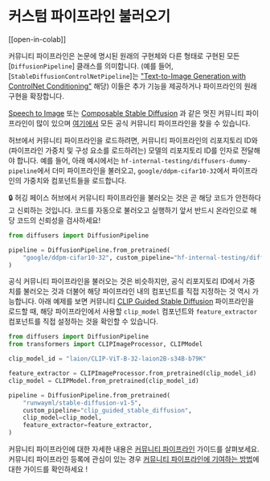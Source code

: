 <!--Copyright 2023 The HuggingFace Team. All rights reserved.

Licensed under the Apache License, Version 2.0 (the "License"); you may not use this file except in compliance with
the License. You may obtain a copy of the License at

http://www.apache.org/licenses/LICENSE-2.0

Unless required by applicable law or agreed to in writing, software distributed under the License is distributed on
an "AS IS" BASIS, WITHOUT WARRANTIES OR CONDITIONS OF ANY KIND, either express or implied. See the License for the
specific language governing permissions and limitations under the License.
-->

# 커스텀 파이프라인 불러오기

[[open-in-colab]]

커뮤니티 파이프라인은 논문에 명시된 원래의 구현체와 다른 형태로 구현된 모든 [`DiffusionPipeline`] 클래스를 의미합니다. (예를 들어, [`StableDiffusionControlNetPipeline`]는 ["Text-to-Image Generation with ControlNet Conditioning"](https://arxiv.org/abs/2302.05543) 해당) 이들은 추가 기능을 제공하거나 파이프라인의 원래 구현을 확장합니다.

[Speech to Image](https://github.com/khulnasoft/aikit/diffusers/tree/main/examples/community#speech-to-image) 또는 [Composable Stable Diffusion](https://github.com/khulnasoft/aikit/diffusers/tree/main/examples/community#composable-stable-diffusion) 과 같은 멋진 커뮤니티 파이프라인이 많이 있으며 [여기에서](https://github.com/khulnasoft/aikit/diffusers/tree/main/examples/community) 모든 공식 커뮤니티 파이프라인을 찾을 수 있습니다.

허브에서 커뮤니티 파이프라인을 로드하려면, 커뮤니티 파이프라인의 리포지토리 ID와 (파이프라인 가중치 및 구성 요소를 로드하려는) 모델의 리포지토리 ID를 인자로 전달해야 합니다. 예를 들어, 아래 예시에서는 `hf-internal-testing/diffusers-dummy-pipeline`에서 더미 파이프라인을 불러오고, `google/ddpm-cifar10-32`에서 파이프라인의 가중치와 컴포넌트들을 로드합니다.

<Tip warning={true}>

🔒 허깅 페이스 허브에서 커뮤니티 파이프라인을 불러오는 것은 곧 해당 코드가 안전하다고 신뢰하는 것입니다. 코드를 자동으로 불러오고 실행하기 앞서 반드시 온라인으로 해당 코드의 신뢰성을 검사하세요!

</Tip>

```py
from diffusers import DiffusionPipeline

pipeline = DiffusionPipeline.from_pretrained(
    "google/ddpm-cifar10-32", custom_pipeline="hf-internal-testing/diffusers-dummy-pipeline"
)
```

공식 커뮤니티 파이프라인을 불러오는 것은 비슷하지만, 공식 리포지토리 ID에서 가중치를 불러오는 것과 더불어 해당 파이프라인 내의 컴포넌트를 직접 지정하는 것 역시 가능합니다. 아래 예제를 보면 커뮤니티 [CLIP Guided Stable Diffusion](https://github.com/khulnasoft/aikit/diffusers/tree/main/examples/community#clip-guided-stable-diffusion) 파이프라인을 로드할 때, 해당 파이프라인에서 사용할 `clip_model` 컴포넌트와 `feature_extractor` 컴포넌트를 직접 설정하는 것을 확인할 수 있습니다.

```py
from diffusers import DiffusionPipeline
from transformers import CLIPImageProcessor, CLIPModel

clip_model_id = "laion/CLIP-ViT-B-32-laion2B-s34B-b79K"

feature_extractor = CLIPImageProcessor.from_pretrained(clip_model_id)
clip_model = CLIPModel.from_pretrained(clip_model_id)

pipeline = DiffusionPipeline.from_pretrained(
    "runwayml/stable-diffusion-v1-5",
    custom_pipeline="clip_guided_stable_diffusion",
    clip_model=clip_model,
    feature_extractor=feature_extractor,
)
```

커뮤니티 파이프라인에 대한 자세한 내용은 [커뮤니티 파이프라인](https://github.com/khulnasoft/aikit/diffusers/blob/main/docs/source/en/using-diffusers/custom_pipeline_examples) 가이드를 살펴보세요. 커뮤니티 파이프라인 등록에 관심이 있는 경우 [커뮤니티 파이프라인에 기여하는 방법](https://github.com/khulnasoft/aikit/diffusers/blob/main/docs/source/en/using-diffusers/contribute_pipeline)에 대한 가이드를 확인하세요 !